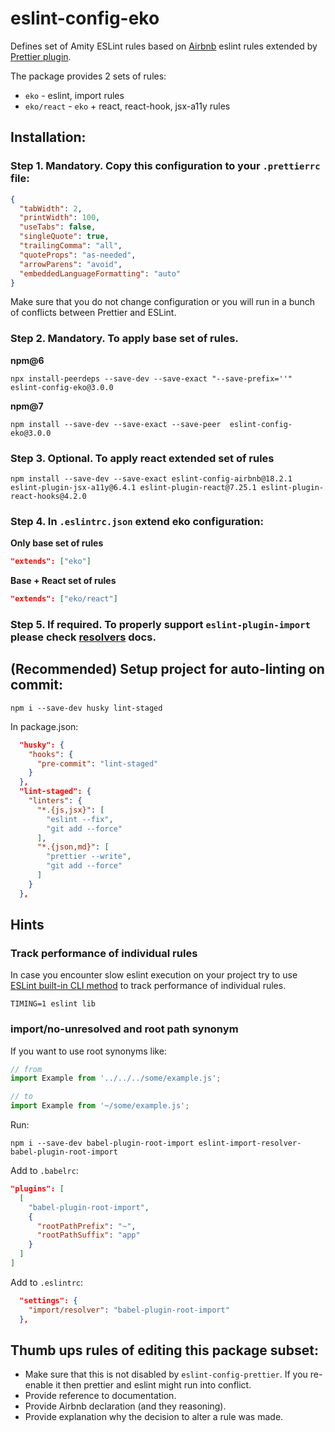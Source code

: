 # eslint-config-eko

Defines set of Amity ESLint rules based on [Airbnb](https://github.com/airbnb/javascript) eslint rules extended by [Prettier plugin](https://github.com/prettier/eslint-plugin-prettier).

The package provides 2 sets of rules:

- `eko` - eslint, import rules
- `eko/react` - `eko` + react, react-hook, jsx-a11y rules

## Installation:

### Step 1. Mandatory. Copy this configuration to your `.prettierrc` file:

```json
{
  "tabWidth": 2,
  "printWidth": 100,
  "useTabs": false,
  "singleQuote": true,
  "trailingComma": "all",
  "quoteProps": "as-needed",
  "arrowParens": "avoid",
  "embeddedLanguageFormatting": "auto"
}
```

Make sure that you do not change configuration or you will run in a bunch of conflicts between Prettier and ESLint.

### Step 2. Mandatory. To apply base set of rules.

**npm@6**

```
npx install-peerdeps --save-dev --save-exact "--save-prefix=''" eslint-config-eko@3.0.0
```

**npm@7**

```
npm install --save-dev --save-exact --save-peer  eslint-config-eko@3.0.0
```

### Step 3. Optional. To apply react extended set of rules

```
npm install --save-dev --save-exact eslint-config-airbnb@18.2.1 eslint-plugin-jsx-a11y@6.4.1 eslint-plugin-react@7.25.1 eslint-plugin-react-hooks@4.2.0
```

### Step 4. In `.eslintrc.json` extend eko configuration:

**Only base set of rules**

```json
"extends": ["eko"]
```

**Base + React set of rules**

```json
"extends": ["eko/react"]
```

### Step 5. If required. To properly support `eslint-plugin-import` please check [resolvers](https://github.com/benmosher/eslint-plugin-import#resolvers) docs.

## (Recommended) Setup project for auto-linting on commit:

```
npm i --save-dev husky lint-staged
```

In package.json:

```json
  "husky": {
    "hooks": {
      "pre-commit": "lint-staged"
    }
  },
  "lint-staged": {
    "linters": {
      "*.{js,jsx}": [
        "eslint --fix",
        "git add --force"
      ],
      "*.{json,md}": [
        "prettier --write",
        "git add --force"
      ]
    }
  },
```

## Hints

### Track performance of individual rules

In case you encounter slow eslint execution on your project try to use
[ESLint built-in CLI method](https://eslint.org/docs/developer-guide/working-with-rules#per-rule-performance)
to track performance of individual rules.

```
TIMING=1 eslint lib

```

### import/no-unresolved and root path synonym

If you want to use root synonyms like:

```javascript
// from
import Example from '../../../some/example.js';

// to
import Example from '~/some/example.js';
```

Run:

```
npm i --save-dev babel-plugin-root-import eslint-import-resolver-babel-plugin-root-import
```

Add to `.babelrc`:

```json
"plugins": [
  [
    "babel-plugin-root-import",
    {
      "rootPathPrefix": "~",
      "rootPathSuffix": "app"
    }
  ]
]
```

Add to `.eslintrc`:

```json
  "settings": {
    "import/resolver": "babel-plugin-root-import"
  },
```

## Thumb ups rules of editing this package subset:

- Make sure that this is not disabled by `eslint-config-prettier`. If you re-enable it then prettier and eslint might run into conflict.
- Provide reference to documentation.
- Provide Airbnb declaration (and they reasoning).
- Provide explanation why the decision to alter a rule was made.
